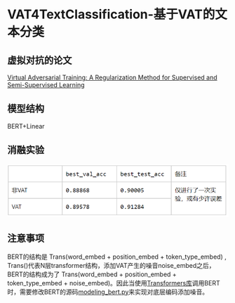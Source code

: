 # VAT4TextClassification-基于VAT的文本分类
## 虚拟对抗的论文
[Virtual Adversarial Training: A Regularization Method for Supervised and Semi-Supervised Learning](https://arxiv.org/abs/1704.03976)
## 模型结构
BERT+Linear
## 消融实验
![result](/result.png)
## 注意事项
BERT的结构是 Trans(word_embed + position_embed + token_type_embed) , Trans()代表N层transformer结构，添加VAT产生的噪音noise_embed之后，BERT的结构成为了 Trans(word_embed +   position_embed + token_type_embed + noise_embed)。因此当使用[Transformers库](https://github.com/huggingface/transformers)调用BERT时，需要修改BERT的源码[modeling_bert.py](modeling_bert.py)来实现对底层编码添加噪音。
